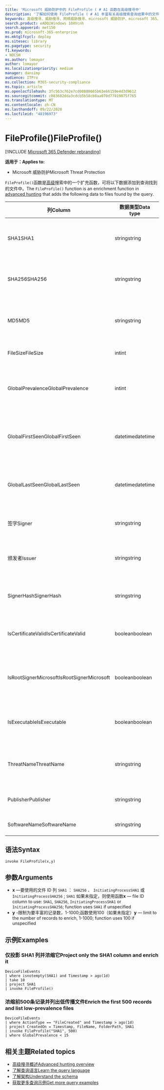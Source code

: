 ```yaml
---
title: 'Microsoft 威胁防护中的 FileProfile ( # A1 函数在高级搜寻中'
description: '了解如何使用 FileProfile ( # A1 丰富有关高级搜索查询结果中的文件的信息'
keywords: 高级搜寻、威胁搜寻、网络威胁搜寻、microsoft 威胁防护、microsoft 365、mtp、m365、搜索、查询、遥测、架构参考、kusto、FileProfile、文件配置文件、函数、扩充
search.product: eADQiWindows 10XVcnh
search.appverid: met150
ms.prod: microsoft-365-enterprise
ms.mktglfcycl: deploy
ms.sitesec: library
ms.pagetype: security
f1.keywords:
- NOCSH
ms.author: lomayor
author: lomayor
ms.localizationpriority: medium
manager: dansimp
audience: ITPro
ms.collection: M365-security-compliance
ms.topic: article
ms.openlocfilehash: 3fc563c762e7cd00888665b63e66159e4d3d9612
ms.sourcegitcommit: c083602dda3cdcb5b58cb8aa070d77019075f765
ms.translationtype: MT
ms.contentlocale: zh-CN
ms.lasthandoff: 09/22/2020
ms.locfileid: "48196973"
---
```

# <a name="fileprofile"></a><span data-ttu-id="db73d-104">FileProfile()</span><span class="sxs-lookup"><span data-stu-id="db73d-104">FileProfile()</span></span>

[!INCLUDE [Microsoft 365 Defender rebranding](../includes/microsoft-defender.md)]


<span data-ttu-id="db73d-105">**适用于：**</span><span class="sxs-lookup"><span data-stu-id="db73d-105">**Applies to:**</span></span>
- <span data-ttu-id="db73d-106">Microsoft 威胁防护</span><span class="sxs-lookup"><span data-stu-id="db73d-106">Microsoft Threat Protection</span></span>

<span data-ttu-id="db73d-107">`FileProfile()`函数是[高级](advanced-hunting-overview.md)搜索中的一个扩充函数，可将以下数据添加到查询找到的文件中。</span><span class="sxs-lookup"><span data-stu-id="db73d-107">The `FileProfile()` function is an enrichment function in [advanced hunting](advanced-hunting-overview.md) that adds the following data to files found by the query.</span></span>

| <span data-ttu-id="db73d-108">列</span><span class="sxs-lookup"><span data-stu-id="db73d-108">Column</span></span> | <span data-ttu-id="db73d-109">数据类型</span><span class="sxs-lookup"><span data-stu-id="db73d-109">Data type</span></span> | <span data-ttu-id="db73d-110">说明</span><span class="sxs-lookup"><span data-stu-id="db73d-110">Description</span></span> |
|------------|-------------|-------------|
| <span data-ttu-id="db73d-111">SHA1</span><span class="sxs-lookup"><span data-stu-id="db73d-111">SHA1</span></span> | <span data-ttu-id="db73d-112">string</span><span class="sxs-lookup"><span data-stu-id="db73d-112">string</span></span> | <span data-ttu-id="db73d-113">录制操作所应用到的文件的 SHA-1</span><span class="sxs-lookup"><span data-stu-id="db73d-113">SHA-1 of the file that the recorded action was applied to</span></span> |
| <span data-ttu-id="db73d-114">SHA256</span><span class="sxs-lookup"><span data-stu-id="db73d-114">SHA256</span></span> | <span data-ttu-id="db73d-115">string</span><span class="sxs-lookup"><span data-stu-id="db73d-115">string</span></span> | <span data-ttu-id="db73d-116">将所录制操作应用于的文件的 SHA-256</span><span class="sxs-lookup"><span data-stu-id="db73d-116">SHA-256 of the file that the recorded action was applied to</span></span> |
| <span data-ttu-id="db73d-117">MD5</span><span class="sxs-lookup"><span data-stu-id="db73d-117">MD5</span></span> | <span data-ttu-id="db73d-118">string</span><span class="sxs-lookup"><span data-stu-id="db73d-118">string</span></span> | <span data-ttu-id="db73d-119">将录制的操作应用于的文件的 MD5 哈希值</span><span class="sxs-lookup"><span data-stu-id="db73d-119">MD5 hash of the file that the recorded action was applied to</span></span> |
| <span data-ttu-id="db73d-120">FileSize</span><span class="sxs-lookup"><span data-stu-id="db73d-120">FileSize</span></span> | <span data-ttu-id="db73d-121">int</span><span class="sxs-lookup"><span data-stu-id="db73d-121">int</span></span> | <span data-ttu-id="db73d-122">文件大小（以字节为单位）</span><span class="sxs-lookup"><span data-stu-id="db73d-122">Size of the file in bytes</span></span> |
| <span data-ttu-id="db73d-123">GlobalPrevalence</span><span class="sxs-lookup"><span data-stu-id="db73d-123">GlobalPrevalence</span></span> | <span data-ttu-id="db73d-124">int</span><span class="sxs-lookup"><span data-stu-id="db73d-124">int</span></span> | <span data-ttu-id="db73d-125">由 Microsoft 全局监视的实体的实例数</span><span class="sxs-lookup"><span data-stu-id="db73d-125">Number of instances of the entity observed by Microsoft globally</span></span> |
| <span data-ttu-id="db73d-126">GlobalFirstSeen</span><span class="sxs-lookup"><span data-stu-id="db73d-126">GlobalFirstSeen</span></span> | <span data-ttu-id="db73d-127">datetime</span><span class="sxs-lookup"><span data-stu-id="db73d-127">datetime</span></span> | <span data-ttu-id="db73d-128">Microsoft 全球首次观测实体的日期和时间</span><span class="sxs-lookup"><span data-stu-id="db73d-128">Date and time when the entity was first observed by Microsoft globally</span></span> |
| <span data-ttu-id="db73d-129">GlobalLastSeen</span><span class="sxs-lookup"><span data-stu-id="db73d-129">GlobalLastSeen</span></span> | <span data-ttu-id="db73d-130">datetime</span><span class="sxs-lookup"><span data-stu-id="db73d-130">datetime</span></span> | <span data-ttu-id="db73d-131">上次 Microsoft 全局观察实体的日期和时间</span><span class="sxs-lookup"><span data-stu-id="db73d-131">Date and time when the entity was last observed by Microsoft globally</span></span> |
| <span data-ttu-id="db73d-132">签字</span><span class="sxs-lookup"><span data-stu-id="db73d-132">Signer</span></span> | <span data-ttu-id="db73d-133">string</span><span class="sxs-lookup"><span data-stu-id="db73d-133">string</span></span> | <span data-ttu-id="db73d-134">有关文件签名者的信息</span><span class="sxs-lookup"><span data-stu-id="db73d-134">Information about the signer of the file</span></span> |
| <span data-ttu-id="db73d-135">颁发者</span><span class="sxs-lookup"><span data-stu-id="db73d-135">Issuer</span></span> | <span data-ttu-id="db73d-136">string</span><span class="sxs-lookup"><span data-stu-id="db73d-136">string</span></span> | <span data-ttu-id="db73d-137">有关颁发证书颁发机构 (CA) 的信息</span><span class="sxs-lookup"><span data-stu-id="db73d-137">Information about the issuing certificate authority (CA)</span></span> |
| <span data-ttu-id="db73d-138">SignerHash</span><span class="sxs-lookup"><span data-stu-id="db73d-138">SignerHash</span></span> | <span data-ttu-id="db73d-139">string</span><span class="sxs-lookup"><span data-stu-id="db73d-139">string</span></span> | <span data-ttu-id="db73d-140">标识签名者的唯一哈希值</span><span class="sxs-lookup"><span data-stu-id="db73d-140">Unique hash value identifying the signer</span></span> |
| <span data-ttu-id="db73d-141">IsCertificateValid</span><span class="sxs-lookup"><span data-stu-id="db73d-141">IsCertificateValid</span></span> | <span data-ttu-id="db73d-142">boolean</span><span class="sxs-lookup"><span data-stu-id="db73d-142">boolean</span></span> | <span data-ttu-id="db73d-143">用于对文件进行签名的证书是否有效</span><span class="sxs-lookup"><span data-stu-id="db73d-143">Whether the certificate used to sign the file is valid</span></span> |
| <span data-ttu-id="db73d-144">IsRootSignerMicrosoft</span><span class="sxs-lookup"><span data-stu-id="db73d-144">IsRootSignerMicrosoft</span></span> | <span data-ttu-id="db73d-145">boolean</span><span class="sxs-lookup"><span data-stu-id="db73d-145">boolean</span></span> | <span data-ttu-id="db73d-146">指示根证书的签名者是否为 Microsoft</span><span class="sxs-lookup"><span data-stu-id="db73d-146">Indicates whether the signer of the root certificate is Microsoft</span></span> |
| <span data-ttu-id="db73d-147">IsExecutable</span><span class="sxs-lookup"><span data-stu-id="db73d-147">IsExecutable</span></span> | <span data-ttu-id="db73d-148">boolean</span><span class="sxs-lookup"><span data-stu-id="db73d-148">boolean</span></span> | <span data-ttu-id="db73d-149">文件是否为可移植可执行文件 (PE) 文件</span><span class="sxs-lookup"><span data-stu-id="db73d-149">Whether the file is a Portable Executable (PE) file</span></span> |
| <span data-ttu-id="db73d-150">ThreatName</span><span class="sxs-lookup"><span data-stu-id="db73d-150">ThreatName</span></span> | <span data-ttu-id="db73d-151">string</span><span class="sxs-lookup"><span data-stu-id="db73d-151">string</span></span> | <span data-ttu-id="db73d-152">发现的任何恶意软件或其他威胁的检测名称</span><span class="sxs-lookup"><span data-stu-id="db73d-152">Detection name for any malware or other threats found</span></span> |
| <span data-ttu-id="db73d-153">Publisher</span><span class="sxs-lookup"><span data-stu-id="db73d-153">Publisher</span></span> | <span data-ttu-id="db73d-154">string</span><span class="sxs-lookup"><span data-stu-id="db73d-154">string</span></span> | <span data-ttu-id="db73d-155">发布文件的组织的名称</span><span class="sxs-lookup"><span data-stu-id="db73d-155">Name of the organization that published the file</span></span> |
| <span data-ttu-id="db73d-156">SoftwareName</span><span class="sxs-lookup"><span data-stu-id="db73d-156">SoftwareName</span></span> | <span data-ttu-id="db73d-157">string</span><span class="sxs-lookup"><span data-stu-id="db73d-157">string</span></span> | <span data-ttu-id="db73d-158">软件产品的名称</span><span class="sxs-lookup"><span data-stu-id="db73d-158">Name of the software product</span></span> |

## <a name="syntax"></a><span data-ttu-id="db73d-159">语法</span><span class="sxs-lookup"><span data-stu-id="db73d-159">Syntax</span></span>

```kusto
invoke FileProfile(x,y)
```

## <a name="arguments"></a><span data-ttu-id="db73d-160">参数</span><span class="sxs-lookup"><span data-stu-id="db73d-160">Arguments</span></span>

- <span data-ttu-id="db73d-161">**x** —要使用的文件 ID 列 `SHA1` ： `SHA256` 、 `InitiatingProcessSHA1` 或 `InitiatingProcessSHA256` ; `SHA1` 如果未指定，则使用函数</span><span class="sxs-lookup"><span data-stu-id="db73d-161">**x** — file ID column to use: `SHA1`, `SHA256`, `InitiatingProcessSHA1` or `InitiatingProcessSHA256`; function uses `SHA1` if unspecified</span></span>
- <span data-ttu-id="db73d-162">**y** -限制为要丰富的记录数，1-1000;函数使用100（如果未指定）</span><span class="sxs-lookup"><span data-stu-id="db73d-162">**y** — limit to the number of records to enrich, 1-1000; function uses 100 if unspecified</span></span>

## <a name="examples"></a><span data-ttu-id="db73d-163">示例</span><span class="sxs-lookup"><span data-stu-id="db73d-163">Examples</span></span>

### <a name="project-only-the-sha1-column-and-enrich-it"></a><span data-ttu-id="db73d-164">仅投影 SHA1 列并浓缩它</span><span class="sxs-lookup"><span data-stu-id="db73d-164">Project only the SHA1 column and enrich it</span></span>

```kusto
DeviceFileEvents
| where isnotempty(SHA1) and Timestamp > ago(1d)
| take 10
| project SHA1
| invoke FileProfile()
```

### <a name="enrich-the-first-500-records-and-list-low-prevalence-files"></a><span data-ttu-id="db73d-165">浓缩前500条记录并列出低传播文件</span><span class="sxs-lookup"><span data-stu-id="db73d-165">Enrich the first 500 records and list low-prevalence files</span></span>

```kusto
DeviceFileEvents
| where ActionType == "FileCreated" and Timestamp > ago(1d)
| project CreatedOn = Timestamp, FileName, FolderPath, SHA1
| invoke FileProfile("SHA1", 500) 
| where GlobalPrevalence < 15
```

## <a name="related-topics"></a><span data-ttu-id="db73d-166">相关主题</span><span class="sxs-lookup"><span data-stu-id="db73d-166">Related topics</span></span>
- [<span data-ttu-id="db73d-167">高级搜寻概述</span><span class="sxs-lookup"><span data-stu-id="db73d-167">Advanced hunting overview</span></span>](advanced-hunting-overview.md)
- [<span data-ttu-id="db73d-168">了解查询语言</span><span class="sxs-lookup"><span data-stu-id="db73d-168">Learn the query language</span></span>](advanced-hunting-query-language.md)
- [<span data-ttu-id="db73d-169">了解架构</span><span class="sxs-lookup"><span data-stu-id="db73d-169">Understand the schema</span></span>](advanced-hunting-schema-tables.md)
- [<span data-ttu-id="db73d-170">获取更多查询示例</span><span class="sxs-lookup"><span data-stu-id="db73d-170">Get more query examples</span></span>](advanced-hunting-shared-queries.md)
